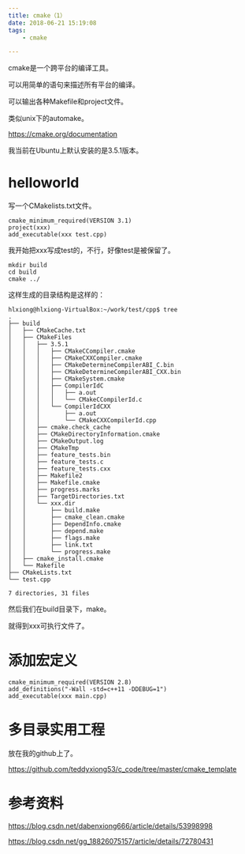 ```yaml
---
title: cmake（1）
date: 2018-06-21 15:19:08
tags:
	- cmake

---
```






cmake是一个跨平台的编译工具。

可以用简单的语句来描述所有平台的编译。

可以输出各种Makefile和project文件。

类似unix下的automake。



https://cmake.org/documentation



我当前在Ubuntu上默认安装的是3.5.1版本。



# helloworld

写一个CMakelists.txt文件。

```
cmake_minimum_required(VERSION 3.1)
project(xxx)
add_executable(xxx test.cpp)
```

我开始把xxx写成test的，不行，好像test是被保留了。

```
mkdir build
cd build
cmake ../
```

这样生成的目录结构是这样的：

```
hlxiong@hlxiong-VirtualBox:~/work/test/cpp$ tree
.
├── build
│   ├── CMakeCache.txt
│   ├── CMakeFiles
│   │   ├── 3.5.1
│   │   │   ├── CMakeCCompiler.cmake
│   │   │   ├── CMakeCXXCompiler.cmake
│   │   │   ├── CMakeDetermineCompilerABI_C.bin
│   │   │   ├── CMakeDetermineCompilerABI_CXX.bin
│   │   │   ├── CMakeSystem.cmake
│   │   │   ├── CompilerIdC
│   │   │   │   ├── a.out
│   │   │   │   └── CMakeCCompilerId.c
│   │   │   └── CompilerIdCXX
│   │   │       ├── a.out
│   │   │       └── CMakeCXXCompilerId.cpp
│   │   ├── cmake.check_cache
│   │   ├── CMakeDirectoryInformation.cmake
│   │   ├── CMakeOutput.log
│   │   ├── CMakeTmp
│   │   ├── feature_tests.bin
│   │   ├── feature_tests.c
│   │   ├── feature_tests.cxx
│   │   ├── Makefile2
│   │   ├── Makefile.cmake
│   │   ├── progress.marks
│   │   ├── TargetDirectories.txt
│   │   └── xxx.dir
│   │       ├── build.make
│   │       ├── cmake_clean.cmake
│   │       ├── DependInfo.cmake
│   │       ├── depend.make
│   │       ├── flags.make
│   │       ├── link.txt
│   │       └── progress.make
│   ├── cmake_install.cmake
│   └── Makefile
├── CMakeLists.txt
└── test.cpp

7 directories, 31 files
```

然后我们在build目录下，make。

就得到xxx可执行文件了。



# 添加宏定义

```
cmake_minimum_required(VERSION 2.8)
add_definitions("-Wall -std=c++11 -DDEBUG=1")
add_executable(xxx main.cpp)
```



# 多目录实用工程

放在我的github上了。

https://github.com/teddyxiong53/c_code/tree/master/cmake_template

# 参考资料

https://blog.csdn.net/dabenxiong666/article/details/53998998

https://blog.csdn.net/gg_18826075157/article/details/72780431

